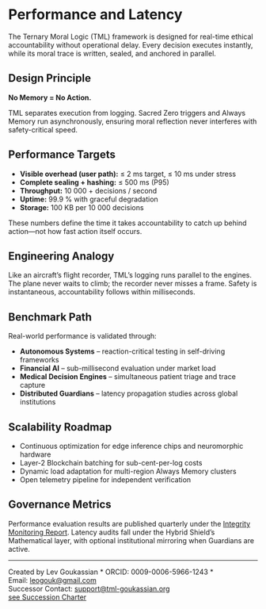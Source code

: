 # Performance and Latency

The Ternary Moral Logic (TML) framework is designed for real-time ethical accountability without operational delay.
Every decision executes instantly, while its moral trace is written, sealed, and anchored in parallel.

## Design Principle

**No Memory = No Action.**


TML separates execution from logging. Sacred Zero triggers and Always Memory run asynchronously, ensuring moral reflection never interferes with safety-critical speed.

## Performance Targets

* **Visible overhead (user path):** ≤ 2 ms target, ≤ 10 ms under stress
* **Complete sealing + hashing:** ≤ 500 ms (P95)
* **Throughput:** 10 000 + decisions / second
* **Uptime:** 99.9 % with graceful degradation
* **Storage:** 100 KB per 10 000 decisions

These numbers define the time it takes accountability to catch up behind action—not how fast action itself occurs.

## Engineering Analogy

Like an aircraft’s flight recorder, TML’s logging runs parallel to the engines.
The plane never waits to climb; the recorder never misses a frame.
Safety is instantaneous, accountability follows within milliseconds.

## Benchmark Path

Real-world performance is validated through:

* **Autonomous Systems** – reaction-critical testing in self-driving frameworks
* **Financial AI** – sub-millisecond evaluation under market load
* **Medical Decision Engines** – simultaneous patient triage and trace capture
* **Distributed Guardians** – latency propagation studies across global institutions

## Scalability Roadmap

* Continuous optimization for edge inference chips and neuromorphic hardware
* Layer-2 Blockchain batching for sub-cent-per-log costs
* Dynamic load adaptation for multi-region Always Memory clusters
* Open telemetry pipeline for independent verification

## Governance Metrics

Performance evaluation results are published quarterly under the
[Integrity Monitoring Report](/protection/integrity-monitoring.md).
Latency audits fall under the Hybrid Shield’s Mathematical layer,
with optional institutional mirroring when Guardians are active.

---

Created by Lev Goukassian * ORCID: 0009-0006-5966-1243 *   
Email: [leogouk@gmail.com](mailto:leogouk@gmail.com)   
Successor Contact: [support@tml-goukassian.org](mailto:support@tml-goukassian.org)   
[see Succession Charter](/TML-SUCCESSION-CHARTER.md)   


